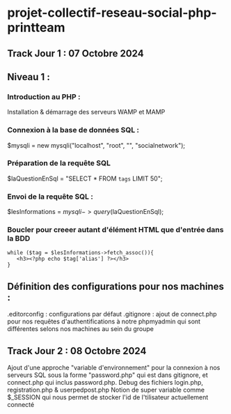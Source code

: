 # projet-collectif-reseau-social-php-printteam

## Track Jour 1 : 07 Octobre 2024

## Niveau 1 :

### Introduction au PHP :
Installation & démarrage des serveurs WAMP et MAMP
### Connexion à la base de données SQL : 
$mysqli = new mysqli("localhost", "root", "", "socialnetwork");
### Préparation de la requête SQL
$laQuestionEnSql = "SELECT * FROM `tags` LIMIT 50";
### Envoi de la requête SQL :
$lesInformations = $mysqli->query($laQuestionEnSql);
### Boucler pour creeer autant d'élément HTML que d'entrée dans la BDD
```
while ($tag = $lesInformations->fetch_assoc()){
   <h3><?php echo $tag['alias'] ?></h3>
}
```
## Définition des configurations pour nos machines : 
.editorconfig : configurations par défaut
.gitignore : ajout de connect.php pour nos requêtes d'authentifications à notre phpmyadmin qui sont différentes selons nos machines au sein du groupe

## Track Jour 2 : 08 Octobre 2024

Ajout d'une approche "variable d'environnement" pour la connexion à nos serveurs SQL sous la forme "password.php" qui est dans gitignore, et connect.php qui inclus password.php.
Debug des fichiers login.php, registration.php & userpedpost.php
Notion de super variable comme $_SESSION qui nous permet de stocker l'id de l'tilisateur actuellement connecté